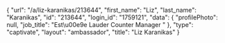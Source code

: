 {
    "url": "\/a\/liz-karanikas\/213644",
    "first_name": "Liz",
    "last_name": "Karanikas",
    "id": "213644",
    "login_id": "1759121",
    "data": {
        "profilePhoto": null,
        "job_title": "Est\u00e9e Lauder Counter Manager "
    },
    "type": "captivate",
    "layout": "ambassador",
    "title": "Liz Karanikas"
}